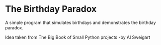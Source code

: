 # The Birthday Paradox

A simple program that simulates birthdays and demonstrates the birthday paradox.

Idea taken from The Big Book of Small Python projects -by Al Sweigart